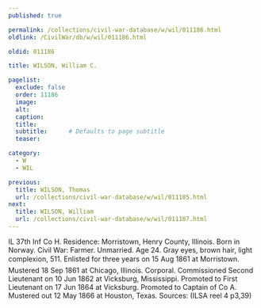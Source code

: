 ```yaml
---
published: true

permalink: /collections/civil-war-database/w/wil/011186.html
oldlink: /CivilWar/db/w/wil/011186.html

oldid: 011186

title: WILSON, William C.

pagelist:
  exclude: false
  order: 11186
  image: 
  alt:
  caption:
  title:
  subtitle:      # Defaults to page subtitle
  teaser:

category: 
  - W 
  - WIL

previous:
  title: WILSON, Thomas
  url: /collections/civil-war-database/w/wil/011185.html  
next:
  title: WILSON, William
  url: /collections/civil-war-database/w/wil/011187.html   
---
```

IL 37th Inf Co H. Residence: Morristown, Henry County, Illinois. Born in Norway. Civil War: Farmer. Unmarried. Age 24. Gray eyes, brown hair, light complexion, 5&#146;11&#148;. Enlisted for three years on 15 Aug 1861 at Morristown. Mustered 18 Sep 1861 at Chicago, Illinois. Corporal. Commissioned Second Lieutenant on 10 Jun 1862 at Vicksburg, Mississippi. Promoted to First Lieutenant on 17 Jun 1864 at Vicksburg. Promoted to Captain of Co A. Mustered out 12 May 1866 at Houston, Texas. Sources: (ILSA reel 4 p3,39)